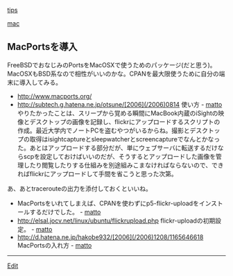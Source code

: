 ---
---
[tips](/tips)

[mac](/mac)
## MacPortsを導入
FreeBSDでおなじみのPortsをMacOSXで使うためのパッケージ(だと思う)。
MacOSXもBSD系なので相性がいいのかな。CPANを最大限使うために自分の端末に導入してみる。
* http://www.macports.org/
* http://subtech.g.hatena.ne.jp/otsune/[2006](/2006)0814 使い方 - [matto](/matto) 
やりたかったことは、スリープから覚める瞬間にMacBook内蔵のiSightの映像とデスクトップの画像を記録し、flickrにアップロードするスクリプトの作成。最近大学内でノートPCを盗むやつがいるからね。撮影とデスクトップの取得はisightcaptureとsleepwatcherとscreencaptureでなんとかなった。あとはアップロードする部分だが、単にウェブサーバに転送するだけならscpを設定しておけばいいのだが、そうするとアップロードした画像を管理したり閲覧したりする仕組みを別途組みこまなければならないので、できればflickrにアップロードして手間を省こうと思った次第。

あ、あとtracerouteの出力を添付しておくといいね。
* MacPortsをいれてしまえば、CPANを使わずにp5-flickr-uploadをインストールするだけでした。 - [matto](/matto) 
* http://elsal.jocv.net/linux/ubuntu/flickrupload.php flickr-uploadの初期設定。 - [matto](/matto) 
* http://d.hatena.ne.jp/hakobe932/[2006](/2006)1208/1165646618 MacPortsの入れ方 - [matto](/matto) 
<!--  -->



----
[Edit](https://github.com/vitroid/vitroid.github.io/edit/master/MD/雑記_2007-6-21.md)
